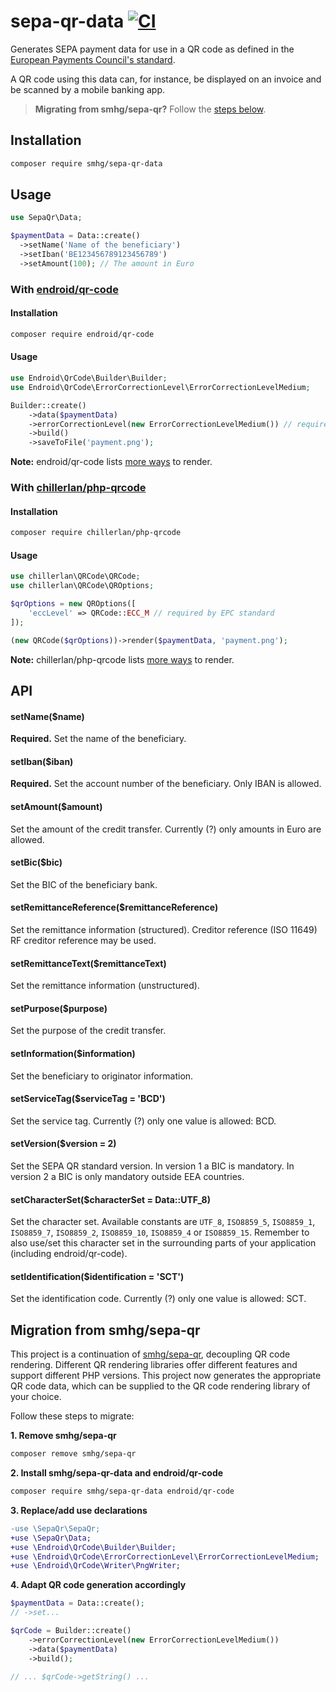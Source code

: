 # sepa-qr-data [![CI](https://github.com/smhg/sepa-qr-data-php/workflows/CI/badge.svg)](https://github.com/smhg/sepa-qr-data-php/actions)
Generates SEPA payment data for use in a QR code as defined in the [European Payments Council's standard](http://www.europeanpaymentscouncil.eu/index.cfm/knowledge-bank/epc-documents/quick-response-code-guidelines-to-enable-data-capture-for-the-initiation-of-a-sepa-credit-transfer/epc069-12-quick-response-code-guidelines-to-enable-data-capture-for-the-initiation-of-a-sepa-credit-transfer1/).

A QR code using this data can, for instance, be displayed on an invoice and be scanned by a mobile banking app.

> **Migrating from smhg/sepa-qr?** Follow the [steps below](https://github.com/smhg/sepa-qr-data-php#migration-from-smhgsepa-qr).

## Installation
```bash
composer require smhg/sepa-qr-data
```

## Usage
```php
use SepaQr\Data;
```

```php
$paymentData = Data::create()
  ->setName('Name of the beneficiary')
  ->setIban('BE123456789123456789')
  ->setAmount(100); // The amount in Euro
```

### With [endroid/qr-code](https://github.com/endroid/qr-code)
#### Installation 
```bash
composer require endroid/qr-code
```

#### Usage
```php
use Endroid\QrCode\Builder\Builder;
use Endroid\QrCode\ErrorCorrectionLevel\ErrorCorrectionLevelMedium;
```

```php
Builder::create()
    ->data($paymentData)
    ->errorCorrectionLevel(new ErrorCorrectionLevelMedium()) // required by EPC standard
    ->build()
    ->saveToFile('payment.png');
```
**Note:** endroid/qr-code lists [more ways](https://github.com/endroid/qr-code#usage-working-with-results) to render.

### With [chillerlan/php-qrcode](https://github.com/chillerlan/php-qrcode)
#### Installation
```bash
composer require chillerlan/php-qrcode
```

#### Usage
```php
use chillerlan\QRCode\QRCode;
use chillerlan\QRCode\QROptions;
```

```php
$qrOptions = new QROptions([
    'eccLevel' => QRCode::ECC_M // required by EPC standard
]);

(new QRCode($qrOptions))->render($paymentData, 'payment.png');
```
**Note:** chillerlan/php-qrcode lists [more ways](https://github.com/chillerlan/php-qrcode/wiki/Advanced-usage) to render.

## API

#### setName($name)
**Required.** Set the name of the beneficiary.

#### setIban($iban)
**Required.** Set the account number of the beneficiary. Only IBAN is allowed.

#### setAmount($amount)
Set the amount of the credit transfer. Currently (?) only amounts in Euro are allowed.

#### setBic($bic)
Set the BIC of the beneficiary bank.

#### setRemittanceReference($remittanceReference)
Set the remittance information (structured). Creditor reference (ISO 11649) RF creditor reference may be used.

#### setRemittanceText($remittanceText)
Set the remittance information (unstructured).

#### setPurpose($purpose)
Set the purpose of the credit transfer.

#### setInformation($information)
Set the beneficiary to originator information.

#### setServiceTag($serviceTag = 'BCD')
Set the service tag. Currently (?) only one value is allowed: BCD.

#### setVersion($version = 2)
Set the SEPA QR standard version. In version 1 a BIC is mandatory. In version 2 a BIC is only mandatory outside EEA countries.

#### setCharacterSet($characterSet = Data::UTF_8)
Set the character set. Available constants are `UTF_8`, `ISO8859_5`, `ISO8859_1`, `ISO8859_7`, `ISO8859_2`, `ISO8859_10`, `ISO8859_4` or `ISO8859_15`. Remember to also use/set this character set in the surrounding parts of your application (including endroid/qr-code).

#### setIdentification($identification = 'SCT')
Set the identification code. Currently (?) only one value is allowed: SCT.

## Migration from smhg/sepa-qr
This project is a continuation of [smhg/sepa-qr](https://github.com/smhg/sepa-qr-php), decoupling QR code rendering. Different QR rendering libraries offer different features and support different PHP versions. This project now generates the appropriate QR code data, which can be supplied to the QR code rendering library of your choice.

Follow these steps to migrate:

**1. Remove smhg/sepa-qr**
```bash
composer remove smhg/sepa-qr
```

**2. Install smhg/sepa-qr-data and endroid/qr-code**

```bash
composer require smhg/sepa-qr-data endroid/qr-code
```

**3. Replace/add use declarations**
```diff
-use \SepaQr\SepaQr;
+use \SepaQr\Data;
+use \Endroid\QrCode\Builder\Builder;
+use \Endroid\QrCode\ErrorCorrectionLevel\ErrorCorrectionLevelMedium;
+use \Endroid\QrCode\Writer\PngWriter;
```

**4. Adapt QR code generation accordingly**
```php
$paymentData = Data::create();
// ->set...

$qrCode = Builder::create()
    ->errorCorrectionLevel(new ErrorCorrectionLevelMedium())
    ->data($paymentData)
    ->build();

// ... $qrCode->getString() ...
```

